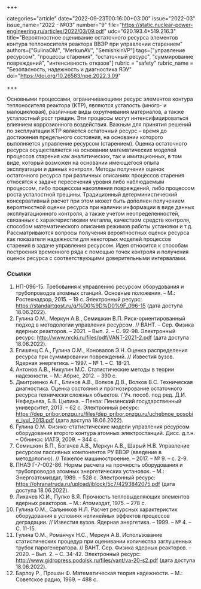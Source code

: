 +++

categories="article"
date="2022-09-23T00:16:00+03:00"
issue="2022-03"
issue_name="2022 - №03"
number="9"
file="https://static.nuclear-power-engineering.ru/articles/2022/03/09.pdf"
udc="620.193.4+519.216.3"
title="Вероятностное оценивание остаточного ресурса элементов контура теплоносителя реактора ВВЭР при управлении старением"
authors=["GulinaOM", "MerkunAV", "SemishkinVP"]
tags=["управление ресурсом", "процессы старения", "остаточный ресурс", "суммирование повреждений", "интенсивность отказов"]
rubric = "safety"
rubric_name = "Безопасность, надежность и диагностика ЯЭУ"
doi="https://doi.org/10.26583/npe.2022.3.09"

+++

Основными процессами, ограничивающими ресурс элементов контура теплоносителя реактора (КТР), являются усталость (много- и малоцикловая), различные виды охрупчивания материалов, а также усталостный рост трещин. Эти процессы могут интенсифицироваться влиянием коррозионного воздействия. Важным для принятия решений по эксплуатации КТР является остаточный ресурс – время до достижения предельного состояния, на основании которого выполняется управление ресурсом (старением). Оценка остаточного ресурса осуществляется на основании математических моделей процессов старения как аналитических, так и имитационных, в том виде, который возможен на основании имеющегося опыта эксплуатации и данных контроля. Методы получения оценок остаточного ресурса при различных описаниях процессов старения относятся к задаче пересечения уровня либо наблюдаемым процессом, либо процессом накопления повреждений, либо процессом роста усталостной трещины. Традиционный детерминистический консервативный расчет при этом может быть дополнен получением вероятностной оценки ресурса при наличии информации в виде данных эксплуатационного контроля, а также учетом неопределенностей, связанных с характеристиками металла, качеством средств контроля, способом математического описания режимов работы установки и т.д. Рассматриваются вопросы получения вероятностных оценок ресурса как показателя надежности для некоторых моделей процессов старения в задаче управления ресурсом. Идея относится к способам построения временного ряда с помощью точек контроля и получения оценок ресурса с соответствующими доверительными интервалами.

### Ссылки

1. НП-096-15. Требования к управлению ресурсом оборудования и трубопроводов атомных станций. Основные положения. – М.: Ростехнадзор, 2015. – 19 с. Электронный ресурс: https://standartgost.ru/g/%D0%9D%D0%9F_096-15 (дата доступа 18.06.2022).
2. Гулина О.М., Меркун А.В., Семишкин В.П. Риск-ориентированный подход в методологии управления ресурсом. // ВАНТ. – Сер. Физика ядерных реакторов. – 2021. – Вып. 2. – С. 92-98. Электронный ресурс: http://www.nrcki.ru/files/pdf/VANT-2021-2.pdf (дата доступа 18.06.2022).
3. Егишянц С.А., Гулина О.М., Коновалов Э.Н. Оценка распределения ресурса при суммировании повреждений. // Известия вузов. Ядерная энергетика. – 1997. – № 1. – С. 18-21.
4. Антонов А.В., Никулин М.С. Статистические методы в теории надежности. – М.: Абрис, 2012. – 390 с.
5. Дмитриенко А.Г., Блинов А.В., Волков Д.В., Волков В.С. Техническая диагностика. Оценка состояния и прогнозирование остаточного ресурса технически сложных объектов. / Уч. пособ. под ред. Д.И. Нефедьева, Б.В. Цыпина. – Пенза: Пензенский государственный университет, 2013. – 62 с. Электронный ресурс: https://dep_pribor.pnzgu.ru/files/dep_pribor.pnzgu.ru/uchebnoe_posobie_iyul_2013.pdf (дата доступа 18.06.2022).
6. Гулина О.М. Физико-статистические модели управления ресурсом оборудования второго контура атомных электростанций. Дисс. д.т.н. – Обнинск: ИАТЭ, 2009. – 344 с.
7. Семишкин В.П., Богачев А.В., Меркун А.В., Шарый Н.В. Управление ресурсом пассивных компонентов РУ ВВЭР (введение в методологию). // Тяжелое машиностроение. – 2017. – № 9. – с. 2-9.
8. ПНАЭ Г-7-002-86. Нормы расчета на прочность оборудования и трубопроводов атомных энергетических установок. – М.: Энергоатомиздат, 1989. – 528 с. Электронный ресурс: https://ohranatruda.ru/upload/iblock/5c7/4293842075.pdf (дата доступа 18.06.2022).
9. Лихачев Ю.И., Пупко В.Я. Прочность тепловыделяющих элементов ядерных реакторов. – М.: Атомиздат, 1975. – 278 с.
10. Гулина О.М., Сальников Н.Л. Расчет ресурсных характеристик оборудования в условиях нелинейных эффектов процессов деградации. // Известия вузов. Ядерная энергетика. – 1999. – № 4. – С. 11-15.
11. Гулина О.М., Романчук Н.С., Меркун А.В. Использование статистических процедур при оценивании количества заглушенных трубок парогенератора. // ВАНТ. Сер. Физика ядерных реакторов. – 2020. – Вып. 2. – С. 34-42. Электронный ресурс: http://www.gidropress.podolsk.ru/files/vant/va-20-s2.pdf (дата доступа 18.06.2022).
12. Барлоу Р., Прошан Ф. Математическая теория надежности. – М.: Советское радио, 1969. – 488 с.